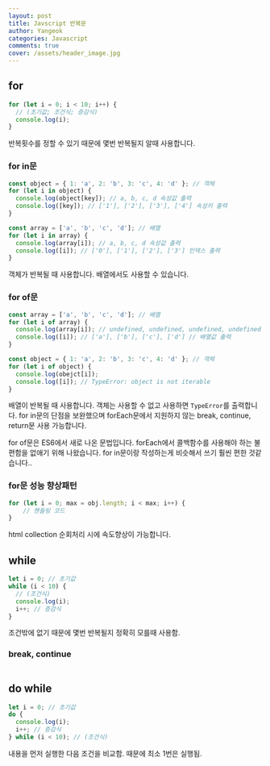 ```yaml
---
layout: post
title: Javscript 반복문
author: Yangeok
categories: Javascript
comments: true
cover: /assets/header_image.jpg
---
```


## for

```javascript
for (let i = 0; i < 10; i++) {
  // (초기값; 조건식; 증감식)
  console.log(i);
}
```

반복횟수를 정할 수 있기 때문에 몇번 반복될지 알때 사용합니다.

### for in문

```javascript
const object = { 1: 'a', 2: 'b', 3: 'c', 4: 'd' }; // 객체
for (let i in object) {
  console.log(object[key]); // a, b, c, d 속성값 출력
  console.log([key]); // ['1'], ['2'], ['3'], ['4'] 속성키 출력
}

const array = ['a', 'b', 'c', 'd']; // 배열
for (let i in array) {
  console.log(array[i]); // a, b, c, d 속성값 출력
  console.log([i]); // ['0'], ['1'], ['2'], ['3'] 인덱스 출력
}
```

객체가 반복될 때 사용합니다. 배열에서도 사용할 수 있습니다.

### for of문

```javascript
const array = ['a', 'b', 'c', 'd']; // 배열
for (let i of array) {
  console.log(array[i]); // undefined, undefined, undefined, undefined
  console.log([i]); // ['a'], ['b'], ['c'], ['d'] // 배열값 출력
}

const object = { 1: 'a', 2: 'b', 3: 'c', 4: 'd' }; // 객체
for (let i of object) {
  console.log(obejct[i]);
  console.log([i]); // TypeError: object is not iterable
}
```

배열이 반복될 때 사용합니다. 객체는 사용할 수 없고 사용하면 `TypeError`를 출력합니다. for in문의 단점을 보완했으며 forEach문에서 지원하지 않는 break, continue, return문 사용 가능합니다.

for of문은 ES6에서 새로 나온 문법입니다. forEach에서 콜백함수를 사용해야 하는 불편함을 없애기 위해 나왔습니다. for in문이랑 작성하는게 비슷해서 쓰기 훨씬 편한 것같습니다..

### for문 성능 향상패턴

```javascript
for (let i = 0; max = obj.length; i < max; i++) {
    // 핸들링 코드
}
```

html collection 순회처리 시에 속도향상이 가능합니다.

## while

```javascript
let i = 0; // 초기값
while (i < 10) {
  // (조건식)
  console.log(i);
  i++; // 증감식
}
```

조건밖에 없기 때문에 몇번 반복될지 정확히 모를때 사용함.

### break, continue

```javascript
```

## do while

```javascript
let i = 0; // 초기값
do {
  console.log(i);
  i++; // 증감식
} while (i < 10); // (조건식)
```

내용을 먼저 실행한 다음 조건을 비교함. 때문에 최소 1번은 실행됨.

